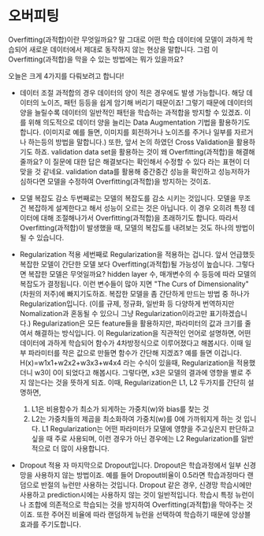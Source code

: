 # 오버피팅

Overfitting(과적합)이란 무엇일까요? 말 그대로 어떤 학습 데이터에 모델이 과하게 학습되어 새로운 데이터에서 제대로 동작하지 않는 현상을 말합니다. 그럼 이 Overfitting(과적합)을 막을 수 있는 방법에는 뭐가 있을까요?

오늘은 크게 4가지를 다뤄보려고 합니다!

- 데이터 조절
  과적합의 경우 데이터의 양이 적은 경우에도 발생 가능합니다. 해당 데이터의 노이즈, 패턴 등등을 쉽게 암기해 버리기 때문이죠! 그렇기 때문에 데이터의 양을 늘릴수록 데이터의 일반적인 패턴을 학습하는 과적합을 방지할 수 있겠죠. 이를 위해 의도적으로 데이터 양을 늘리는 Data Augmentation 기법을 활용하기도 합니다. (이미지로 예를 들면, 이미지를 회전하거나 노이즈를 주거나 일부를 자르거나 하는등의 방법을 말합니다.) 
  또한, 앞서 논의 하였던 Cross Validation을 활용하기도 하죠. validation data set을 활용하는 것이 왜 Overfitting(과적합)을 해결해 줄까요? 이 질문에 대한 답은 해결보다는 확인해서 수정할 수 있다 라는 표현이 더 맞을 것 같네요. validation data를 활용해 중간중간 성능을 확인하고 성능저하가 심하다면 모델을 수정하여 Overfitting(과적합)을 방지하는 것이죠.

- 모델 복잡도 감소
  두번째로는 모델의 복잡도를 감소 시키는 것입니다. 모델을 무조건 복잡하게 설계한다고 해서 성능이 오르는 것은 아닙니다.  이 경우 오히려 특정 데이터에 대해 조절해나가서 Overfitting(과적합)을 초래하기도 합니다. 따라서 Overfitting(과적합)이 발생했을 때, 모델의 복잡도를 내려보는 것도 하나의 방법이 될 수 있습니다.

- Regularization 적용
  세번째로 Regularization을 적용하는 겁니다. 앞서 언급했듯 복잡한 모델이 간단한 모델 보다 Overfitting(과적합)될 가능성이 높습니다. 그렇다면 복잡한 모델은 무엇일까요? hidden layer 수, 매개변수의 수 등등에 따라 모델의 복잡도가 결정됩니다. 이런 변수들이 많아 지면 "The Curs of Dimensionality"(차원의 저주)에 빠지기도하죠. 복잡한 모델을 좀 간단하게 만드는 방법 중 하나가 Regularization입니다. (이를 규제, 정규화, 일반화 등 다양하게 번역하지만 Nomalization과 혼동될 수 있으니 그냥 Regularization이라고만 표기하겠습니다.) Regularization은 모든 feature들을 활용하지만, 파라미터의 값과 크기를 줄여서 해결하는 방식입니다. 
  이 Regularization을 직관적인 언어로 설명하면, 어떤 데이터에 과하게 학습되어 함수가 4차방정식으로 이루어졌다고 해봅시다. 이때 일부 파라미터를 작은 값으로 만들면 함수가 간단해 지겠죠? 예를 들면 이겁니다. H(x)=w1x1+w2x2+w3x3+w4x4 라는 수식이 있을때, Regularization을 적용했더니 w3이 0이 되었다고 해봅시다. 그렇다면, x3은 모델의 결과에 영향을 별로 주지 않는다는 것을 뜻하게 되죠. 
  이때, Regularization은 L1, L2 두가지를 간단히 설명하면,
  1. L1은 비용함수가 최소가 되게하는 가중치(w)와 bias를 찾는 것
  2. L2는 가중치들의 제곱을 최소화하여 가중치(w)를 0에 가까워지게 하는 것 입니다.
  L1 Regularization는 어떤 파라미터가 모델에 영향을 주고싶은지 판단하고 싶을 때 주로 사용되며, 이런 경우가 아닌 경우에는 L2 Regularization를 일반적으로 더 많이 사용합니다.

- Dropout 적용
  자 마지막으로 Dropout입니다. Dropout은 학습과정에서 일부 신경망을 사용하지 않는 방법이죠. 예를 들어 Dropout비율이 0.5라면 학습과정마다 랜덤으로 반절의 뉴런만 사용하는 것입니다. Dropout 같은 경우, 신경망 학습시에만 사용하고 prediction시에는 사용하지 않는 것이 일반적입니다. 학습시 특정 뉴런이나 조합에 의존적으로 학습되는 것을 방지하여 Overfitting(과적합)을 막아주는 것이죠. 또한 주어진 비율에 따라 랜덤하게 뉴런을 선택하여 학습하기 때문에 앙상블 효과를 주기도합니다.
